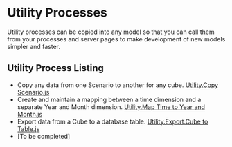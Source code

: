 # Utility Processes
Utility processes can be copied into any model so that you can call them from your processes and server pages to make development of new models simpler and faster.

## Utility Process Listing
* Copy any data from one Scenario to another for any cube. [Utility.Copy Scenario.js](Utility.Copy%20Scenario.js)
* Create and maintain a mapping between a time dimension and a separate Year and Month dimension. [Utility.Map Time to Year and Month.js](Utility.Map%20Time%20to%20Year%20and%20Month.js)
* Export data from a Cube to a database table. [Utility.Export.Cube to Table.js](Utility.Export.Cube%20to%20Table.js)
*  [To be completed]


